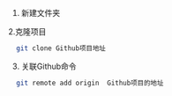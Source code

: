 <!--
 * @Author: ldx
 * @Date: 2021-03-16 10:29:38
 * @LastEditTime: 2021-03-16 10:33:21
 * @LastEditors: ldx
 * @Description: git拉取项目
 * @FilePath: \docs\docs\git\git拉取项目.md
-->
1. 新建文件夹 

2.克隆项目
  ```bash
    git clone Github项目地址
  ```
3. 关联Github命令
  ```bash
    git remote add origin  Github项目的地址
  ```

